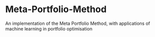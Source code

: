 # Meta-Portfolio-Method
An implementation of the Meta Portfolio Method, with applications of machine learning in portfolio optimisation
